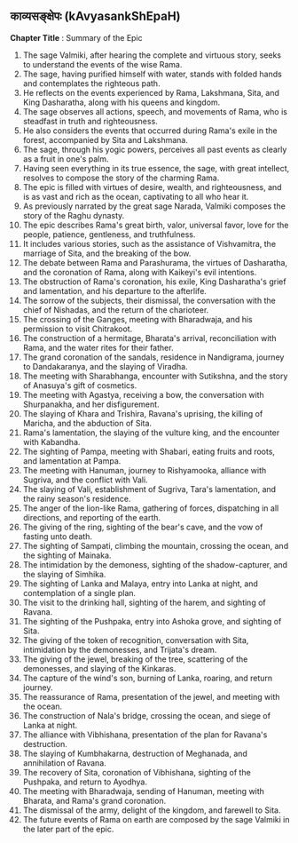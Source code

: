 ## काव्यसङ्क्षेपः (kAvyasankShEpaH)
**Chapter Title** : Summary of the Epic

1. The sage Valmiki, after hearing the complete and virtuous story, seeks to understand the events of the wise Rama.
2. The sage, having purified himself with water, stands with folded hands and contemplates the righteous path.
3. He reflects on the events experienced by Rama, Lakshmana, Sita, and King Dasharatha, along with his queens and kingdom.
4. The sage observes all actions, speech, and movements of Rama, who is steadfast in truth and righteousness.
5. He also considers the events that occurred during Rama's exile in the forest, accompanied by Sita and Lakshmana.
6. The sage, through his yogic powers, perceives all past events as clearly as a fruit in one's palm.
7. Having seen everything in its true essence, the sage, with great intellect, resolves to compose the story of the charming Rama.
8. The epic is filled with virtues of desire, wealth, and righteousness, and is as vast and rich as the ocean, captivating to all who hear it.
9. As previously narrated by the great sage Narada, Valmiki composes the story of the Raghu dynasty.
10. The epic describes Rama's great birth, valor, universal favor, love for the people, patience, gentleness, and truthfulness.
11. It includes various stories, such as the assistance of Vishvamitra, the marriage of Sita, and the breaking of the bow.
12. The debate between Rama and Parashurama, the virtues of Dasharatha, and the coronation of Rama, along with Kaikeyi's evil intentions.
13. The obstruction of Rama's coronation, his exile, King Dasharatha's grief and lamentation, and his departure to the afterlife.
14. The sorrow of the subjects, their dismissal, the conversation with the chief of Nishadas, and the return of the charioteer.
15. The crossing of the Ganges, meeting with Bharadwaja, and his permission to visit Chitrakoot.
16. The construction of a hermitage, Bharata's arrival, reconciliation with Rama, and the water rites for their father.
17. The grand coronation of the sandals, residence in Nandigrama, journey to Dandakaranya, and the slaying of Viradha.
18. The meeting with Sharabhanga, encounter with Sutikshna, and the story of Anasuya's gift of cosmetics.
19. The meeting with Agastya, receiving a bow, the conversation with Shurpanakha, and her disfigurement.
20. The slaying of Khara and Trishira, Ravana's uprising, the killing of Maricha, and the abduction of Sita.
21. Rama's lamentation, the slaying of the vulture king, and the encounter with Kabandha.
22. The sighting of Pampa, meeting with Shabari, eating fruits and roots, and lamentation at Pampa.
23. The meeting with Hanuman, journey to Rishyamooka, alliance with Sugriva, and the conflict with Vali.
24. The slaying of Vali, establishment of Sugriva, Tara's lamentation, and the rainy season's residence.
25. The anger of the lion-like Rama, gathering of forces, dispatching in all directions, and reporting of the earth.
26. The giving of the ring, sighting of the bear's cave, and the vow of fasting unto death.
27. The sighting of Sampati, climbing the mountain, crossing the ocean, and the sighting of Mainaka.
28. The intimidation by the demoness, sighting of the shadow-capturer, and the slaying of Simhika.
29. The sighting of Lanka and Malaya, entry into Lanka at night, and contemplation of a single plan.
30. The visit to the drinking hall, sighting of the harem, and sighting of Ravana.
31. The sighting of the Pushpaka, entry into Ashoka grove, and sighting of Sita.
32. The giving of the token of recognition, conversation with Sita, intimidation by the demonesses, and Trijata's dream.
33. The giving of the jewel, breaking of the tree, scattering of the demonesses, and slaying of the Kinkaras.
34. The capture of the wind's son, burning of Lanka, roaring, and return journey.
35. The reassurance of Rama, presentation of the jewel, and meeting with the ocean.
36. The construction of Nala's bridge, crossing the ocean, and siege of Lanka at night.
37. The alliance with Vibhishana, presentation of the plan for Ravana's destruction.
38. The slaying of Kumbhakarna, destruction of Meghanada, and annihilation of Ravana.
39. The recovery of Sita, coronation of Vibhishana, sighting of the Pushpaka, and return to Ayodhya.
40. The meeting with Bharadwaja, sending of Hanuman, meeting with Bharata, and Rama's grand coronation.
41. The dismissal of the army, delight of the kingdom, and farewell to Sita.
42. The future events of Rama on earth are composed by the sage Valmiki in the later part of the epic.